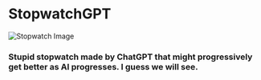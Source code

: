 # StopwatchGPT

![Stopwatch Image](https://i.imgur.com/qVsbqFT.png)

### Stupid stopwatch made by ChatGPT that might progressively get better as AI progresses. I guess we will see.
